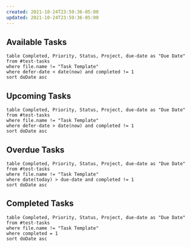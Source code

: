 ```yaml
---
created: 2021-10-24T23:59:36-05:00
updated: 2021-10-24T23:59:36-05:00
---
```

## Available Tasks

```dataview
table Completed, Priority, Status, Project, due-date as "Due Date"
from #test-tasks
where file.name != "Task Template"
where defer-date < date(now) and completed != 1
sort doDate asc
```

## Upcoming Tasks

```dataview
table Completed, Priority, Status, Project, due-date as "Due Date"
from #test-tasks
where file.name != "Task Template"
where defer-date > date(now) and completed != 1
sort doDate asc
```

## Overdue Tasks
```dataview
table Completed, Priority, Status, Project, due-date as "Due Date"
from #test-tasks
where file.name != "Task Template"
where date(today) > due-date and completed != 1
sort doDate asc
```

## Completed Tasks

```dataview
table Completed, Priority, Status, Project, due-date as "Due Date"
from #test-tasks
where file.name != "Task Template"
where completed = 1
sort doDate asc
```
